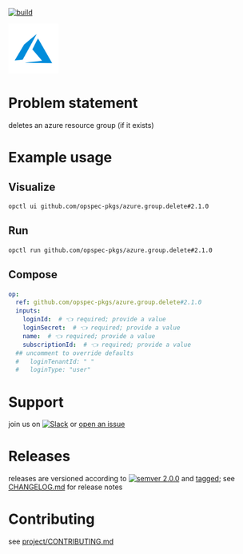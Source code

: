 [![build](https://github.com/opspec-pkgs/azure.group.delete/actions/workflows/build.yml/badge.svg)](https://github.com/opspec-pkgs/azure.group.delete/actions/workflows/build.yml)


<img src="icon.svg" alt="icon" height="100px">

# Problem statement

deletes an azure resource group (if it exists)

# Example usage

## Visualize

```shell
opctl ui github.com/opspec-pkgs/azure.group.delete#2.1.0
```

## Run

```
opctl run github.com/opspec-pkgs/azure.group.delete#2.1.0
```

## Compose

```yaml
op:
  ref: github.com/opspec-pkgs/azure.group.delete#2.1.0
  inputs:
    loginId:  # 👈 required; provide a value
    loginSecret:  # 👈 required; provide a value
    name:  # 👈 required; provide a value
    subscriptionId:  # 👈 required; provide a value
  ## uncomment to override defaults
  #   loginTenantId: " "
  #   loginType: "user"
```

# Support

join us on
[![Slack](https://img.shields.io/badge/slack-opctl-E01563.svg)](https://join.slack.com/t/opctl/shared_invite/zt-51zodvjn-Ul_UXfkhqYLWZPQTvNPp5w)
or
[open an issue](https://github.com/opspec-pkgs/azure.group.delete/issues)

# Releases

releases are versioned according to
[![semver 2.0.0](https://img.shields.io/badge/semver-2.0.0-brightgreen.svg)](http://semver.org/spec/v2.0.0.html)
and [tagged](https://git-scm.com/book/en/v2/Git-Basics-Tagging); see
[CHANGELOG.md](CHANGELOG.md) for release notes

# Contributing

see
[project/CONTRIBUTING.md](https://github.com/opspec-pkgs/project/blob/main/CONTRIBUTING.md)
